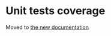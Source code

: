 Unit tests coverage
===================

Moved to [the new documentation](https://documentation.simplicite.io/documentation/devops/tests-coverage)
